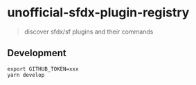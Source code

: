 # unofficial-sfdx-plugin-registry

> discover sfdx/sf plugins and their commands

## Development

```
export GITHUB_TOKEN=xxx
yarn develop
```
